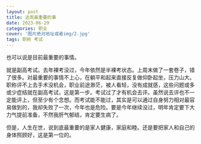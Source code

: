 ```yaml
---
layout: post
title: 这周最重要的事
date: 2023-06-29
categories: 职业
cover: '图片绝对地址或者img/2.jpg'
tags: 职称 考试
---
```


也可以说是目前最重要的事情。

就是副高考试。去年裸考没过，今年依然是半裸考状态。上周末做了一套卷子，错了很多。对最重要的事情不上心，在躺平和起来直接反复做仰卧起坐，压力山大。职称评不上去手术没机会，职业前途渺茫，被人看轻，没有成就感，这些问题或多或少症结就在副高考试，这是第一步。考试过了才有机会去评。虽然说去评也不一定能评上，但至少有个念想。而考试能不能过，其实是可以通过自身努力相对最容易做到的，我却失败了一次，今年也是危险。要是今年继续没过，明年肯定要下大力气提前准备，不然我肝气郁结，肯定要生病了。

但是，人生在世，说到底最重要的是家人健康，家庭和睦。还是要把家人和自己的身体照顾好，这是第一位的。
